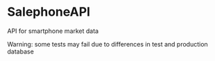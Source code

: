 # SalephoneAPI
API for smartphone market data

Warning: some tests may fail due to differences in test and production database

